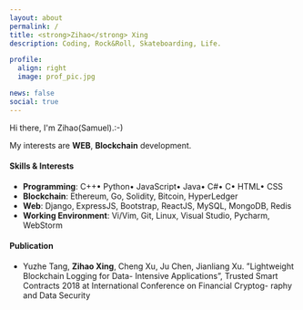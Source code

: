 ```yaml
---
layout: about
permalink: /
title: <strong>Zihao</strong> Xing
description: Coding, Rock&Roll, Skateboarding, Life.

profile:
  align: right
  image: prof_pic.jpg

news: false 
social: true
---
```


<p>Hi there, I'm Zihao(Samuel).:-) </p>

<p>My interests are <strong>WEB</strong>, <strong>Blockchain</strong> development.</p>

<h4><strong>Skills & Interests</strong></h4>

<ul class="skill-list">
    <li><strong>Programming</strong>: C++• Python• JavaScript• Java• C#• C• HTML• CSS</li>
    <li><strong>Blockchain</strong>: Ethereum, Go, Solidity, Bitcoin, HyperLedger</li>
    <li><strong>Web</strong>: Django, ExpressJS, Bootstrap, ReactJS, MySQL, MongoDB, Redis</li>
    <li><strong>Working Environment</strong>: Vi/Vim, Git, Linux, Visual Studio, Pycharm, WebStorm</li>
</ul>

<h4><strong>Publication</strong></h4>

<ul class="skill-list">
    <li>Yuzhe Tang, <strong>Zihao Xing</strong>, Cheng Xu, Ju Chen, Jianliang Xu. ”Lightweight Blockchain Logging for Data- Intensive Applications”, Trusted Smart Contracts 2018 at International Conference on Financial Cryptog- raphy and Data Security</li>
</ul>
